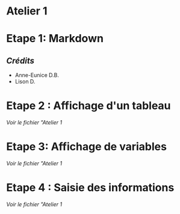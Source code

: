 # Atelier 1
# Etape 1: Markdown

## *Crédits*

* Anne-Eunice D.B.
* Lison D.

# Etape 2 : Affichage d'un tableau
*Voir le fichier "Atelier 1*

# Etape 3: Affichage de variables
*Voir le fichier "Atelier 1*

# Etape 4 : Saisie des informations
*Voir le fichier "Atelier 1*


